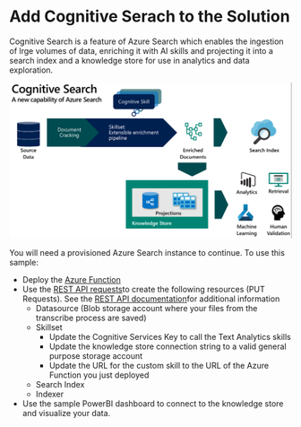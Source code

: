 # Add Cognitive Serach to the Solution
Cognitive Search is a feature of Azure Search which enables the ingestion of lrge volumes of data, enriching it with AI skills and projecting it into a search index and a knowledge store for use in analytics and data exploration.

![alt text](cogsearch.png "Cognitive Search Overview")

You will need a provisioned Azure Search instance to continue. To use this sample:
+ Deploy the [Azure Function](https://github.com/vkurpad/callcenteranalytics/tree/master/CognitiveSearch/SkillsFunctions/Skills "Skills Function")
+ Use the [REST API requests](https://github.com/vkurpad/callcenteranalytics/tree/master/CognitiveSearch/SearchAPIs "Request payloads")to create the following resources (PUT Requests). See the  [REST API documentation](https://docs.microsoft.com/en-us/rest/api/searchservice/ "API docs")for additional information
  + Datasource (Blob storage account where your files from the transcribe process are saved)
  + Skillset 
    + Update the Cognitive Services Key to call the Text Analytics skills
    + Update the knowledge store connection string to a valid general purpose storage account
    + Update the URL for the custom skill to the URL of the Azure Function you just deployed
  + Search Index
  + Indexer 
+ Use the sample PowerBI dashboard to connect to the knowledge store and visualize your data.


